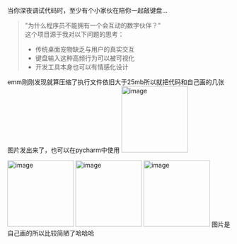 当你深夜调试代码时，至少有个小家伙在陪你一起敲键盘...
> "为什么程序员不能拥有一个会互动的数字伙伴？"  
> 这个项目源于我对以下问题的思考：
> - 传统桌面宠物缺乏与用户的真实交互
> - 键盘输入这种高频行为可以被可视化
> - 开发工具本身也可以有情感化设计

emm刚刚发现就算压缩了执行文件依旧大于25mb所以就把代码和自己画的几张图片发出来了，也可以在pycharm中使用
<img width="150" height="150" alt="image" src="https://github.com/user-attachments/assets/492df48b-d494-45ec-92ec-6a48af5cd7b1" />

<img width="150" height="150" alt="image" src="https://github.com/user-attachments/assets/74b48ef1-f720-4acc-8b13-1531c5823f39" />
<img width="150" height="150" alt="image" src="https://github.com/user-attachments/assets/ff144c9a-5abb-4d7c-b6be-219d31419283" />

<img width="150" height="150" alt="image" src="https://github.com/user-attachments/assets/74d7d447-977b-4e96-aaaf-ee820325780e" />
图片是自己画的所以比较简陋了哈哈哈
